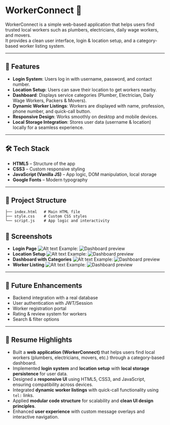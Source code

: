 # WorkerConnect 🤝

WorkerConnect is a simple web-based application that helps users find trusted local workers such as plumbers, electricians, daily wage workers, and movers.  
It provides a clean user interface, login & location setup, and a category-based worker listing system.

---

## 🚀 Features
- **Login System**: Users log in with username, password, and contact number.
- **Location Setup**: Users can save their location to get workers nearby.
- **Dashboard**: Displays service categories (Plumber, Electrician, Daily Wage Workers, Packers & Movers).
- **Dynamic Worker Listings**: Workers are displayed with name, profession, phone number, and quick-call button.
- **Responsive Design**: Works smoothly on desktop and mobile devices.
- **Local Storage Integration**: Stores user data (username & location) locally for a seamless experience.

---

## 🛠️ Tech Stack
- **HTML5** – Structure of the app
- **CSS3** – Custom responsive styling
- **JavaScript (Vanilla JS)** – App logic, DOM manipulation, local storage
- **Google Fonts** – Modern typography

---

## 📂 Project Structure
```
├── index.html   # Main HTML file
├── style.css    # Custom CSS styles
└── script.js    # App logic and interactivity
```


## 📸 Screenshots

- **Login Page**  ![Alt text](https://github.com/Abhi22-cod/Workers---Connect/blob/main/login_page.png)
  Example: ![Dashboard preview](https://github.com/Abhi22-cod/Workers---Connect/blob/main/login_page.png)
- **Location Setup**  ![Alt text](https://github.com/Abhi22-cod/Workers---Connect/blob/main/location_page.png)
  Example: ![Dashboard preview](https://github.com/Abhi22-cod/Workers---Connect/blob/main/location_page.png)
- **Dashboard with Categories**  ![Alt text](https://github.com/Abhi22-cod/Workers---Connect/blob/main/interface_page.png)
  Example: ![Dashboard preview](https://github.com/Abhi22-cod/Workers---Connect/blob/main/interface_page.png)
- **Worker Listing**   ![Alt text](https://github.com/Abhi22-cod/Workers---Connect/blob/main/workers_details.png)
  Example: ![Dashboard preview](https://github.com/Abhi22-cod/Workers---Connect/blob/main/workers_details.png)

---

## 🌟 Future Enhancements
- Backend integration with a real database
- User authentication with JWT/Session
- Worker registration portal
- Rating & review system for workers
- Search & filter options

---

## 📌 Resume Highlights
- Built a **web application (WorkerConnect)** that helps users find local workers (plumbers, electricians, movers, etc.) through a category-based dashboard.  
- Implemented **login system** and **location setup** with **local storage persistence** for user data.  
- Designed a **responsive UI** using HTML5, CSS3, and JavaScript, ensuring compatibility across devices.  
- Integrated **dynamic worker listings** with quick-call functionality using `tel:` links.  
- Applied **modular code structure** for scalability and **clean UI design principles**.  
- Enhanced **user experience** with custom message overlays and interactive navigation.  
